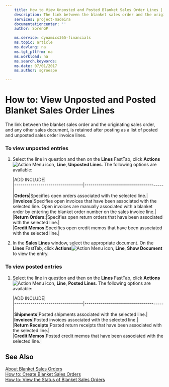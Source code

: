 ```yaml
---
    title: How to View Unposted and Posted Blanket Sales Order Lines | Microsoft Docs
    description: The link between the blanket sales order and the originating sales order, and any other sales document, is retained after posting as a list of posted and unposted sales order invoice lines.
    services: project-madeira
    documentationcenter: ''
    author: SorenGP

    ms.service: dynamics365-financials
    ms.topic: article
    ms.devlang: na
    ms.tgt_pltfrm: na
    ms.workload: na
    ms.search.keywords:
    ms.date: 07/01/2017
    ms.author: sgroespe

---
```

# How to: View Unposted and Posted Blanket Sales Order Lines
The link between the blanket sales order and the originating sales order, and any other sales document, is retained after posting as a list of posted and unposted sales order invoice lines.  
  
### To view unposted entries  
  
1.  Select the line in question and then on the **Lines** FastTab, click **Actions**![Action Menu icon](../media/actionmenuicon.png "actionMenuIcon"), **Line**, **Unposted Lines**. The following options are available:  
  
    |ADD INCLUDE<!--[!INCLUDE[bp_tableoption](../../includes/bp_tabledescription_md.md)]-->|  
    |----------------------------------|---------------------------------------|  
    |**Orders**|Specifies open orders associated with the selected line.|  
    |**Invoices**|Specifies open invoices that have been associated with the selected line. Open invoices are manually associated with a blanket order by entering the blanket order number on the sales invoice line.|  
    |**Return Orders:**|Specifies open return orders that have been associated with the selected line.|  
    |**Credit Memos**|Specifies open credit memos that have been associated with the selected line.|  
  
2.  In the **Sales Lines** window, select the appropriate document. On the **Lines** FastTab, click **Actions**![Action Menu icon](../media/actionmenuicon.png "actionMenuIcon"), **Line**, **Show Document** to view the entry.  
  
### To view posted entries  
  
1.  Select the line in question and then on the **Lines** FastTab, click **Actions**![Action Menu icon](../media/actionmenuicon.png "actionMenuIcon"), **Line**, **Posted Lines**. The following options are available:  
  
    |ADD INCLUDE<!--[!INCLUDE[bp_tableoption](../../includes/bp_tabledescription_md.md)]-->|  
    |----------------------------------|---------------------------------------|  
    |**Shipments**|Posted shipments associated with the selected line.|  
    |**Invoices**|Posted invoices associated with the selected line.|  
    |**Return Receipts**|Posted return receipts that have been associated with the selected line.|  
    |**Credit Memos**|Posted credit memos that have been associated with the selected line.|  
  
## See Also  
 [About Blanket Sales Orders](../about-blanket-sales-orders.md)   
 [How to: Create Blanket Sales Orders](../how-to-create-blanket-sales-orders.md)   
 [How to: View the Status of Blanket Sales Orders](../how-to-view-the-status-of-blanket-sales-orders.md)